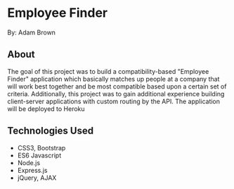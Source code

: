 # Employee Finder
By: Adam Brown

## About
The goal of this project was to build a compatibility-based "Employee Finder" application which basically matches up people at a company that will work best together and be most compatible based upon a certain set of criteria.  Additionally, this project was to gain additional experience building client-server applications with custom routing by the API.  The application will be deployed to Heroku

## Technologies Used
- CSS3, Bootstrap
- ES6 Javascript
- Node.js
- Express.js
- jQuery, AJAX
